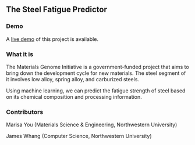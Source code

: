 ## The Steel Fatigue Predictor

### Demo
A <a href="http://steelpredictor.herokuapp.com">live demo</a> of this project is available.

### What it is
The Materials Genome Initiative is a government-funded project that aims to bring down the development cycle for new materials. The steel segment of it involves low alloy, spring alloy, and carburized steels.

Using machine learning, we can predict the fatigue strength of steel based on its chemical composition and processing information.

### Contributors
Marisa You (Materials Science & Engineering, Northwestern University)

James Whang (Computer Science, Northwestern University)
